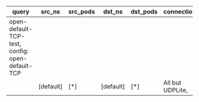 |query|src_ns|src_pods|dst_ns|dst_pods|connection|
|---|---|---|---|---|---|
|open-default-TCP-test, config: open-default-TCP||||||
||[default]|[*]|[default]|[*]|All but UDPLite,|


